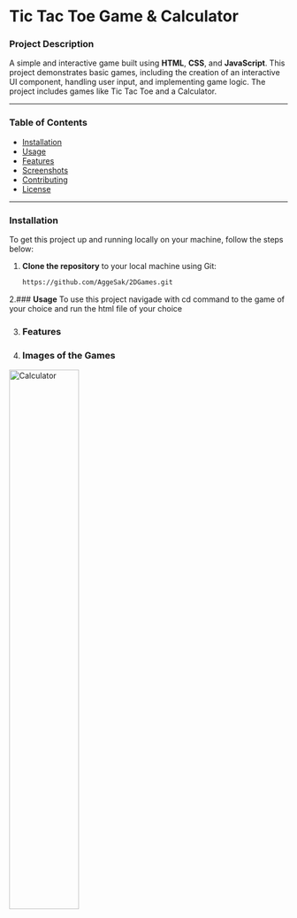 # **Tic Tac Toe Game & Calculator**

### **Project Description**
A simple and interactive game built using **HTML**, **CSS**, and **JavaScript**. This project demonstrates basic games, including the creation of an interactive UI component, handling user input, and implementing game logic. The project includes games like Tic Tac Toe and a Calculator.

---

### **Table of Contents**
- [Installation](#installation)
- [Usage](#usage)
- [Features](#features)
- [Screenshots](#screenshots)
- [Contributing](#contributing)
- [License](#license)

---

### **Installation** <a name="installation"></a>
To get this project up and running locally on your machine, follow the steps below:

1. **Clone the repository** to your local machine using Git:
   ```bash
   https://github.com/AggeSak/2DGames.git

2.### **Usage** <a name="usage"></a>
To use this project navigade with cd command to the game of your choice and run the html file of your choice

3. ### **Features** <a name="features"></a>

4. ### **Images of the Games** <a name="screenshots"></a>

<img src="Images/Calculator.png" alt="Calculator" width="50%" />

